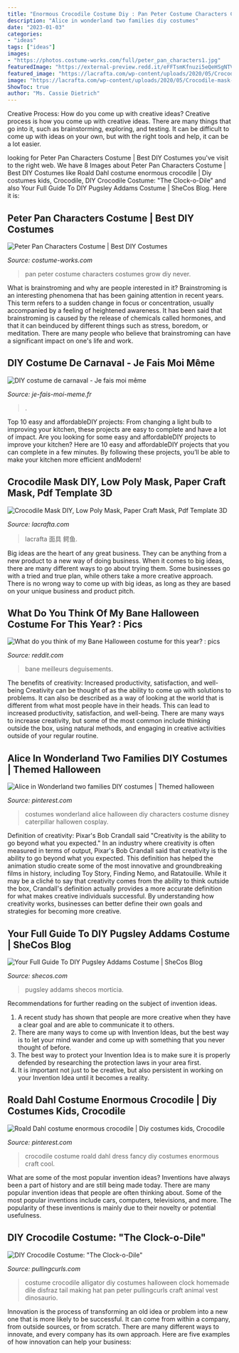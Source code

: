 ```yaml
---
title: "Enormous Crocodile Costume Diy : Pan Peter Costume Characters Costumes Grow Diy Never"
description: "Alice in wonderland two families diy costumes"
date: "2023-01-03"
categories:
- "ideas"
tags: ["ideas"]
images:
- "https://photos.costume-works.com/full/peter_pan_characters1.jpg"
featuredImage: "https://external-preview.redd.it/eFFTsmKfnuzi5eQeHSgNTV94QPcPX0lcfb7Z0X8pXNY.jpg?auto=webp&amp;s=ea80991580f7eebf709dc280539ed0c5987b92e6"
featured_image: "https://lacrafta.com/wp-content/uploads/2020/05/Crocodile-mask-5.jpg"
image: "https://lacrafta.com/wp-content/uploads/2020/05/Crocodile-mask-5.jpg"
ShowToc: true
author: "Ms. Cassie Dietrich"
---
```



Creative Process: How do you come up with creative ideas?
Creative process is how you come up with creative ideas. There are many things that go into it, such as brainstorming, exploring, and testing. It can be difficult to come up with ideas on your own, but with the right tools and help, it can be a lot easier.

	

		
looking for Peter Pan Characters Costume | Best DIY Costumes you've visit to the right web. We have 8 Images about Peter Pan Characters Costume | Best DIY Costumes like Roald Dahl costume enormous crocodile | Diy costumes kids, Crocodile, DIY Crocodile Costume: &quot;The Clock-o-Dile&quot; and also Your Full Guide To DIY Pugsley Addams Costume | SheCos Blog. Here it is:
		
    
## Peter Pan Characters Costume | Best DIY Costumes

<img loading=lazy src="https://photos.costume-works.com/full/peter_pan_characters1.jpg" onerror="this.onerror=null;this.src='https://tse2.mm.bing.net/th?id=OIP._Q17g1eXGViocGt8sipFVwHaG5&amp;pid=15.1';" alt="Peter Pan Characters Costume | Best DIY Costumes">

_Source: costume-works.com_

>pan peter costume characters costumes grow diy never. 

	

What is brainstroming and why are people interested in it?
Brainstroming is an interesting phenomena that has been gaining attention in recent years. This term refers to a sudden change in focus or concentration, usually accompanied by a feeling of heightened awareness. It has been said that brainstroming is caused by the release of chemicals called hormones, and that it can beinduced by different things such as stress, boredom, or meditation. There are many people who believe that brainstroming can have a significant impact on one's life and work.

    
## DIY Costume De Carnaval - Je Fais Moi Même

<img loading=lazy src="http://www.je-fais-moi-meme.fr/wp-content/uploads/déguisement-de-fermière.jpg" onerror="this.onerror=null;this.src='https://tse3.mm.bing.net/th?id=OIP.SUN7pPjKhxo4fOakjmN_BAHaLH&amp;pid=15.1';" alt="DIY costume de carnaval - Je fais moi même">

_Source: je-fais-moi-meme.fr_

>. 

	

Top 10 easy and affordableDIY projects: From changing a light bulb to improving your kitchen, these projects are easy to complete and have a lot of impact.
Are you looking for some easy and affordableDIY projects to improve your kitchen? Here are 10 easy and affordableDIY projects that you can complete in a few minutes. By following these projects, you’ll be able to make your kitchen more efficient andModern!

    
## Crocodile Mask DIY, Low Poly Mask, Paper Craft Mask, Pdf Template 3D

<img loading=lazy src="https://lacrafta.com/wp-content/uploads/2020/05/Crocodile-mask-5.jpg" onerror="this.onerror=null;this.src='https://tse1.mm.bing.net/th?id=OIP.eR81L3zfQCuJCwfGG5xm5gHaE8&amp;pid=15.1';" alt="Crocodile Mask DIY, Low Poly Mask, Paper Craft Mask, Pdf Template 3D">

_Source: lacrafta.com_

>lacrafta 面具 鳄鱼. 

	

Big ideas are the heart of any great business. They can be anything from a new product to a new way of doing business. When it comes to big ideas, there are many different ways to go about trying them. Some businesses go with a tried and true plan, while others take a more creative approach. There is no wrong way to come up with big ideas, as long as they are based on your unique business and product pitch.

    
## What Do You Think Of My Bane Halloween Costume For This Year? : Pics

<img loading=lazy src="https://external-preview.redd.it/eFFTsmKfnuzi5eQeHSgNTV94QPcPX0lcfb7Z0X8pXNY.jpg?auto=webp&amp;s=ea80991580f7eebf709dc280539ed0c5987b92e6" onerror="this.onerror=null;this.src='https://tse1.mm.bing.net/th?id=OIP.bKHXubxUfQsJJlvVzV0M_QHaFi&amp;pid=15.1';" alt="What do you think of my Bane Halloween costume for this year? : pics">

_Source: reddit.com_

>bane meilleurs deguisements. 

	

The benefits of creativity: Increased productivity, satisfaction, and well-being
Creativity can be thought of as the ability to come up with solutions to problems. It can also be described as a way of looking at the world that is different from what most people have in their heads. This can lead to increased productivity, satisfaction, and well-being. There are many ways to increase creativity, but some of the most common include thinking outside the box, using natural methods, and engaging in creative activities outside of your regular routine.

    
## Alice In Wonderland Two Families DIY Costumes | Themed Halloween

<img loading=lazy src="https://i.pinimg.com/originals/9e/ce/67/9ece6701b05c580418762370f7d9a45c.jpg" onerror="this.onerror=null;this.src='https://tse3.mm.bing.net/th?id=OIP.-gKgBw0391hTu5sGW9_S0gHaE8&amp;pid=15.1';" alt="Alice in Wonderland two families DIY costumes | Themed halloween">

_Source: pinterest.com_

>costumes wonderland alice halloween diy characters costume disney caterpillar hallowen cosplay. 

	

Definition of creativity: Pixar's Bob Crandall said "Creativity is the ability to go beyond what you expected."
In an industry where creativity is often measured in terms of output, Pixar's Bob Crandall said that creativity is the ability to go beyond what you expected. This definition has helped the animation studio create some of the most innovative and groundbreaking films in history, including Toy Story, Finding Nemo, and Ratatouille.
While it may be a cliché to say that creativity comes from the ability to think outside the box, Crandall's definition actually provides a more accurate definition for what makes creative individuals successful. By understanding how creativity works, businesses can better define their own goals and strategies for becoming more creative.

    
## Your Full Guide To DIY Pugsley Addams Costume | SheCos Blog

<img loading=lazy src="https://www.shecos.com/blog/wp-content/uploads/2019/05/pugsley-addams-costume-ideas-211x300.jpg" onerror="this.onerror=null;this.src='https://tse3.mm.bing.net/th?id=OIP.sRIGhFtYhgshzAL_bV_IGQAAAA&amp;pid=15.1';" alt="Your Full Guide To DIY Pugsley Addams Costume | SheCos Blog">

_Source: shecos.com_

>pugsley addams shecos morticia. 

	

Recommendations for further reading on the subject of invention ideas.
1. A recent study has shown that people are more creative when they have a clear goal and are able to communicate it to others.
2. There are many ways to come up with Invention Ideas, but the best way is to let your mind wander and come up with something that you never thought of before. 
3. The best way to protect your Invention Idea is to make sure it is properly defended by researching the protection laws in your area first. 
4. It is important not just to be creative, but also persistent in working on your Invention Idea until it becomes a reality.

    
## Roald Dahl Costume Enormous Crocodile | Diy Costumes Kids, Crocodile

<img loading=lazy src="https://i.pinimg.com/736x/ba/57/0b/ba570b549b4ad435c8be041fbba96c95--roald-dahl-costumes-crocodile-costume.jpg" onerror="this.onerror=null;this.src='https://tse4.mm.bing.net/th?id=OIP.YqK6SHp-p8vG7KOkflh6MwHaNK&amp;pid=15.1';" alt="Roald Dahl costume enormous crocodile | Diy costumes kids, Crocodile">

_Source: pinterest.com_

>crocodile costume roald dahl dress fancy diy costumes enormous craft cool. 

	

What are some of the most popular invention ideas?
Inventions have always been a part of history and are still being made today. There are many popular invention ideas that people are often thinking about. Some of the most popular inventions include cars, computers, televisions, and more. The popularity of these inventions is mainly due to their novelty or potential usefulness.

    
## DIY Crocodile Costume: &quot;The Clock-o-Dile&quot;

<img loading=lazy src="http://www.pullingcurls.com/wp-content/uploads/2014/07/Croc.jpg" onerror="this.onerror=null;this.src='https://tse3.mm.bing.net/th?id=OIP.6cEfDrMy8GCrRALEr6U0iwHaLH&amp;pid=15.1';" alt="DIY Crocodile Costume: &quot;The Clock-o-Dile&quot;">

_Source: pullingcurls.com_

>costume crocodile alligator diy costumes halloween clock homemade dile disfraz tail making hat pan peter pullingcurls craft animal vest dinosaurio. 

	

Innovation is the process of transforming an old idea or problem into a new one that is more likely to be successful. It can come from within a company, from outside sources, or from scratch. There are many different ways to innovate, and every company has its own approach. Here are five examples of how innovation can help your business: 

